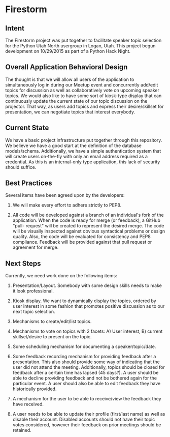 # Firestorm

## Intent

The Firestorm project was put together to facilitate speaker topic selection
for the Python Utah North usergroup in Logan, Utah.  This project begun
development on 10/29/2015 as part of a Python Hack Night.

## Overall Application Behavioral Design

The thought is that we will allow all users of the application to
simultaneously log in during our Meetup event and concurrently add/edit topics
for discussion as well as collaboratively vote on upcoming speaker topics.  We
would also like to have some sort of kiosk-type display that can continuously
update the current state of our topic discussion on the projector.  That way,
as users add topics and express their desire/skillset for presentation, we can
negotiate topics that interest everybody.

## Current State

We have a basic project infrastructure put together through this repository.
We believe we have a good start at the definition of the database
models/schema.  Additionally, we have a simple authentication system that will
create users on-the-fly with only an email address required as a credential.
As this is an internal-only type application, this lack of security should
suffice.

## Best Practices

Several items have been agreed upon by the developers:

1. We will make every effort to adhere strictly to PEP8.

2. All code will be developed against a branch of an individual's fork of the
application.  When the code is ready for merge (or feedback), a GitHub "pull-
request" will be created to represent the desired merge.  The code will be
visually inspected against obvious syntactical problems or design quality.
Also, the code will be evaluated for consistency and PEP8 compliance.  Feedback
will be provided against that pull request or agreement for merge.

## Next Steps

Currently, we need work done on the following items:

1. Presentation/Layout.  Somebody with some design skills needs to make it
look professional.

2. Kiosk display.  We want to dynamically display the topics, ordered by
user interest in some fashion that promotes positive discussion as to our next
topic selection.

3. Mechanisms to create/edit/list topics.

4. Mechanisms to vote on topics with 2 facets: A) User interest,
B) current skillset/desire to present on the topic.

5. Some scheduling mechanism for documenting a speaker/topic/date.

6. Some feedback recording mechanism for providing feedback after a
presentation.  This also should provide some way of indicating that the user
did not attend the meeting.  Additionally, topics should be closed for feedback
after a certain time has lapsed (45 days?).  A user should be able to decline
providing feedback and not be bothered again for the particular event.  A
user should also be able to edit feedback they have historically provided.

7. A mechanism for the user to be able to receive/view the feedback they have
received.

8. A user needs to be able to update their profile (first/last name) as well
as disable their account.  Disabled accounts should not have their topic
votes considered, however their feedback on prior meetings should be retained.
